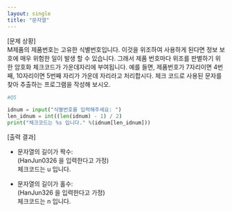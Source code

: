 ```yaml
---
layout: single
title: "문자열"
---
```


[문제 상황]  
M제품의 제품번호는 고유한 식별번호입니다. 이것을 위조하여 사용하게 된다면 정보 보호에 매우 위험한 일이 발생 할 수 있습니다. 그래서 제품 번호마다 위조를 판별하기 위한 암호화 체크코드가 가운데자리에 부여됩니다. 예를 들면, 제품번호가 7자리이면 4번째, 10자리이면 5번째 자리가 가운데 자리라고 처리합시다. 체크 코드로 사용된 문자를 찾아 추출하는 프로그램을 작성해 보시오.

~~~python
#Q5

idnum = input("식별번호를 입력해주세요: ")
len_idnum = int((len(idnum) - 1) / 2)
print("체크코드는 %s 입니다." %(idnum[len_idnum]))
~~~

[출력 결과]  
- 문자열의 길이가 짝수:  
(HanJun0326 을 입력한다고 가정)  
체크코드는 u 입니다.  

- 문자열의 길이가 홀수:  
(HanJun326 을 입력한다고 가정)  
체크코드는 n 입니다.  
